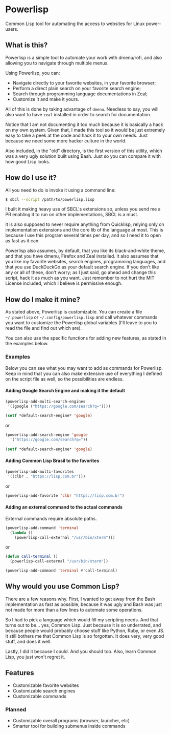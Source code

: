 # Powerlisp
Common Lisp tool for automating the access to websites for Linux power-users.

## What is this?

Powerlisp is a simple tool to automate your work with dmenu/rofi, and also allowing you
to navigate through multiple menus.

Using Powerlisp, you can:
- Navigate directly to your favorite websites, in your favorite browser;
- Perform a direct plain search on your favorite search engine;
- Search through programming language documentations in Zeal;
- Customize it and make it yours.

All of this is done by taking advantage of `dmenu`. Needless to say, you will also
want to have `zeal` installed in order to search for documentation.

Notice that I am not documenting it too much because it is basically a hack on my own
system. Given that, I made this tool so it would be just extremely easy to take a peek
at the code and hack it to your own needs. Just because we need some more hacker culture
in the world.

Also included, in the "old" directory, is the first version of this utility, which was a
very ugly solution built using Bash. Just so you can compare it with how good Lisp looks.

## How do I use it?

All you need to do is invoke it using a command line:

```bash
$ sbcl --script /path/to/powerlisp.lisp
```

I built it making heavy use of SBCL's extensions so, unless you send me a PR enabling it
to run on other implementations, SBCL is a must.

It is also supposed to never require anything from Quicklisp, relying only on implementation
extensions and the core lib of the language at most. This is because I use this program
several times per day, and so I need it to open as fast as it can.

Powerlisp also assumes, by default, that you like its black-and-white theme, and that you have
dmenu, Firefox and Zeal installed. It also assumes that you like my favorite websites, search
engines, programming languages, and that you use DuckDuckGo as your default search engine. If
you don't like any or all of these, don't worry; as I just said, go ahead and change this
script, hack it as much as you want. Just remember to not hurt the MIT License included, which
I believe is permissive enough.

## How do I make it mine?

As stated above, Powerlisp is customizable.
You can create a file `~/.powerlisp` or `~/.config/powerlisp.lisp` and call whatever
commands you want to customize the Powerlisp global variables (I'll leave to you to read the
file and find out which are).

You can also use the specific functions for adding new features, as stated in the examples below.

### Examples

Below you can see what you may want to add as commands for Powerlisp.
Keep in mind that you can also make extensive use of everything I defined on the script file as well, so
the possibilities are endless.

#### Adding Google Search Engine and making it the default
```lisp
(powerlisp-add-multi-search-engines
 '((google ("https://google.com/search?q="))))
 
(setf *default-search-engine* 'google)
```

or

```lisp
(powerlisp-add-search-engine 'google
  '("https://google.com/search?q="))
  
(setf *default-search-engine* 'google)
```

#### Adding Common Lisp Brasil to the favorites
```lisp
(powerlisp-add-multi-favorites
 '((clbr . "https://lisp.com.br")))
```

or

```lisp
(powerlisp-add-favorite 'clbr "https://lisp.com.br")
```

#### Adding an external command to the actual commands
External commands require absolute paths.
```lisp
(powerlisp-add-command 'terminal
  (lambda ()
    (powerlisp-call-external "/usr/bin/xterm")))
```

or


```lisp
(defun call-terminal ()
  (powerlisp-call-external "/usr/bin/xterm"))

(powerlisp-add-command 'terminal #'call-terminal)
```

## Why would you use Common Lisp?

There are a few reasons why. First, I wanted to get away from the Bash implementation as fast
as possible, because it was ugly and Bash was just not made for more than a few lines to
automate some operations.

So I had to pick a language which would fill my scripting needs. And that turns out to be...
yes, Common Lisp. Just because it is so underrated, and because people would probably choose
stuff like Python, Ruby, or even JS. It still bothers me that Common Lisp is so forgotten.
It does very, very good stuff, and does it well.

Lastly, I did it because I could. And you should too. Also, learn Common Lisp, you just won't
regret it.

## Features

- Customizable favorite websites
- Customizable search engines
- Customizable commands

### Planned
- Customizable overall programs (browser, launcher, etc)
- Smarter tool for building submenus inside commands

